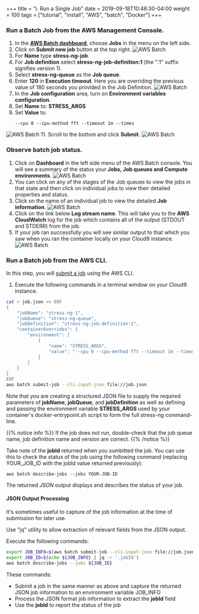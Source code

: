 +++
title = "i. Run a Single Job"
date = 2019-09-18T10:46:30-04:00
weight = 100
tags = ["tutorial", "install", "AWS", "batch", "Docker"]
+++

### Run a Batch Job from the AWS Management Console.

1. In the [**AWS Batch dashboard**](https://console.aws.amazon.com/batch/home), choose **Jobs** in the menu on the left side.
2. Click on **Submit new job** button at the top right.
![AWS Batch](/images/aws-batch/run-job-1.png)
4. For **Name** type **stress-ng-job**.
5. For **Job definition** select **stress-ng-job-definition:1** (the ":1" suffix signifies version 1).
6. Select **stress-ng-queue** as the **Job queue**.
7. Enter **120** in **Execution timeout**. Here you are overriding the previous value of 180 seconds you provided in the Job Definition.
![AWS Batch](/images/aws-batch/run-job-2.png)
8. In the **Job configuration** area, turn on **Environment variables configuration**.
9. Set **Name** to: **STRESS_ARGS**
10. Set **Value** to: 
    ```text
    --cpu 0 --cpu-method fft --timeout 1m --times
    ```
![AWS Batch](/images/aws-batch/run-job-3.png)
11.  Scroll to the bottom and click **Submit**.
![AWS Batch](/images/aws-batch/run-job-4.png)

### Observe batch job status.
1. Click on **Dashboard** in the left side menu of the AWS Batch console. You will see a summary of the status your **Jobs, Job queues and Compute environments**.
![AWS Batch](/images/aws-batch/observe-job-1.png)
1. You can click on any of the stages of the Job queues to view the jobs in that state and then click on individual jobs to view their detailed properties and status. 
2. Click on the name of an individual job to view the detailed **Job information**.
![AWS Batch](/images/aws-batch/observe-job-2.png)
3. Click on the link below **Log stream name**. This will take you to the **AWS CloudWatch** log for the job which contains all of the output (STDOUT and STDERR) from the job.
4. If your job ran successfully you will see similar output to that which you saw when you ran the container locally on your Cloud9 instance.
![AWS Batch](/images/aws-batch/observe-job-3.png)


### Run a Batch job from the AWS CLI.

In this step, you will [submit a job](https://docs.aws.amazon.com/cli/latest/reference/batch/submit-job.html) using the AWS CLI.

1. Execute the following commands in a terminal window on your Cloud9 instance. 


```bash
cat > job.json << EOF
{
    "jobName": "stress-ng-1",
    "jobQueue": "stress-ng-queue",
    "jobDefinition": "stress-ng-job-definition:1",
    "containerOverrides": {
        "environment": [
            {
                "name": "STRESS_ARGS",
                "value": "--cpu 0 --cpu-method fft --timeout 1m --times"
            }
        ]
    }
}
EOF
aws batch submit-job --cli-input-json file://job.json
```

Note that you are creating a structured JSON file to supply the required parameters of **jobName**, **jobQueue**, and **jobDefinition** as well as defining and passing the environment variable **STRESS_ARGS** used by your container's docker-entrypoint.sh script to form the full stress-ng command-line. 

{{% notice info %}}
If the job does not run, double-check that the job queue name, job definition name and version are correct.
{{% /notice %}}

Take note of the **jobId** returned when you sumbitted the job. You can use this to check the status of the job using the following command (replacing YOUR_JOB_ID with the jobId value returned previously):

```
aws batch describe-jobs --jobs YOUR-JOB-ID
```
The returned *JSON* output displays and describes the status of your job.

#### JSON Output Processing

It's sometimes useful to capture of the job information at the time of submission for later use. 

Use "jq" utility to allow extraction of relevant fields from the JSON output.

Execute the following commands:
```bash
export JOB_INFO=$(aws batch submit-job --cli-input-json file://job.json)
export JOB_ID=$(echo ${JOB_INFO} | jq -r '.jobId')
aws batch describe-jobs --jobs ${JOB_ID}
```

These commands:
- Submit a job in the same manner as above and capture the returned JSON job information to an environment variable JOB_INFO
- Process the JSON format job information to extract the **jobId** field
- Use the **jobId** to report the status of the job
